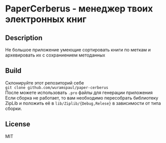 # PaperCerberus - менеджер твоих электронных книг
## Description
Не большое приложение умеющие сортировать книги по меткам и архевировать их с сохраниением методанных
## Build
Склонируйте этот репозиторий себе  
`git clone github.com/wuramspaul/paper-cerberus`    
После можете использовать `.pro` файлы для генерации приложения
Если сборка не работает, то вам необходимо пересобрать библиотеку ZipLib и положить её в `lib/Ziplib/{Debug,Relese}` в зависимости от типа сборки.
## License
MIT
